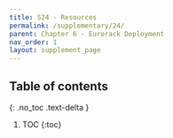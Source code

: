 ```yaml
---
title: S24 - Resources
permalink: /supplementary/24/
parent: Chapter 6 - Eurorack Deployment
nav_order: 1
layout: supplement_page
---
```


## Table of contents
{: .no_toc .text-delta }

1. TOC
{:toc}